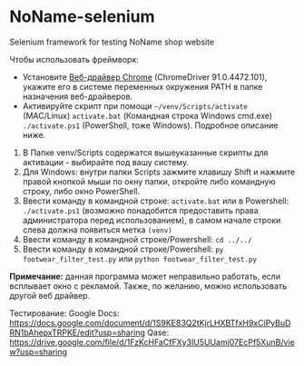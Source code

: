 # NoName-selenium
 Selenium framework for testing NoName shop website

Чтобы использовать фреймворк:
- Установите [Веб-драйвер Chrome](https://chromedriver.chromium.org/downloads) (ChromeDriver 91.0.4472.101), укажите его в системе переменных окружения PATH в папке назначения веб-драйверов.
- Активируйте скрипт при помощи `~/venv/Scripts/activate` (MAC/Linux) `activate.bat` (Командная строка Windows cmd.exe) `./activate.ps1` (PowerShell, тоже Windows). Подробное описание ниже.

1. В Папке venv/Scripts содержатся вышеуказанные скрипты для активации - выбирайте под вашу систему.
2. Для Windows: внутри папки Scripts зажмите клавишу Shift и нажмите правой кнопкой мыши по окну папки, откройте либо командную строку, либо окно PowerShell.
3. Ввести команду в командной строке: `activate.bat` или в Powershell: `./activate.ps1` (возможно понадобится предоставить права администратора перед использованием), в самом начале строки слева должна появиться метка `(venv)`
4. Ввести команду в командной строке/Powershell: `cd ../../`
5. Ввести команду в командной строке/Powershell: `py footwear_filter_test.py` или `python footwear_filter_test.py`

**Примечание:** данная программа может неправильно работать, если всплывает окно с рекламой. Также, по желанию, можно использовать другой веб драйвер.

Тестирование:
Google Docs: https://docs.google.com/document/d/1S9KE83Q2tKjrLHXBTfxH9xCiPyBuDRN1bAhepxTRPKE/edit?usp=sharing
Qase: https://drive.google.com/file/d/1FzKcHFaCfFXy3IU5UUamj07EcPf5XunB/view?usp=sharing
